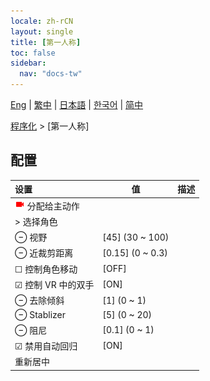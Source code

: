 ```yaml
---
locale: zh-rCN
layout: single
title: [第一人称]
toc: false
sidebar:
  nav: "docs-tw"
---
```

[Eng](/dancexr/menu/2025.5/motion/first_person) | [繁中](/tw/dancexr/menu/2025.5/motion/first_person) | [日本語](/jp/dancexr/menu/2025.5/motion/first_person) | [한국어](/kr/dancexr/menu/2025.5/motion/first_person) | [简中](/zh/dancexr/menu/2025.5/motion/first_person)

[程序化](../menu#程序化) > [第一人称]

## 配置

| 设置 | 值 | 描述 |
| :--- | --- | :--- |
| <img src="/images/icon/ic_videocam.png" alt="videocam icon"/> 分配给主动作 || 
| > 选择角色 |  |  |
| ⊖ 视野 | [45] (30 ~ 100) | 
| ⊖ 近裁剪距离 | [0.15] (0 ~ 0.3) | 
| ☐ 控制角色移动 | [OFF] | 
| ☑ 控制 VR 中的双手 | [ON] | 
| ⊖ 去除倾斜 | [1] (0 ~ 1) | 
| ⊖ Stablizer | [5] (0 ~ 20) | 
| ⊖ 阻尼 | [0.1] (0 ~ 1) | 
| ☑ 禁用自动回归 | [ON] | 
|  重新居中 || 
